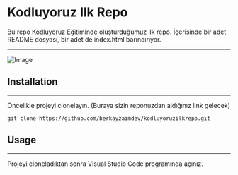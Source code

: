 # Kodluyoruz Ilk Repo
Bu repo [Kodluyoruz](https://www.kodluyoruz.org/) Eğitiminde oluşturduğumuz ilk repo. İçerisinde bir adet README dosyası, bir adet de index.html barındırıyor.
***
![Image](https://user-images.githubusercontent.com/88087972/200121778-96d12404-72df-496b-92cd-66349b7d40c3.png)
## Installation
***
Öncelikle projeyi clonelayın. (Buraya sizin reponuzdan aldığınız link gelecek)

```
git clone https://github.com/berkayzaimdev/kodluyoruzilkrepo.git
```
## Usage
***
Projeyi cloneladıktan sonra Visual Studio Code programında açınız.